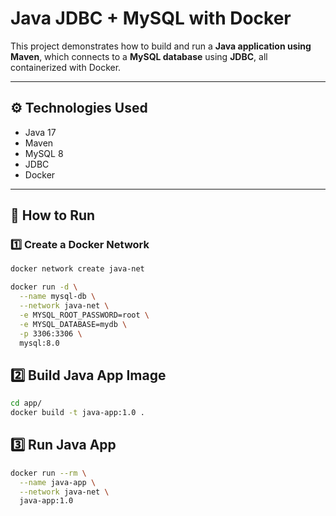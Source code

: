 # Java JDBC + MySQL with Docker

This project demonstrates how to build and run a **Java application using Maven**, which connects to a **MySQL database** using **JDBC**, all containerized with Docker.

---



## ⚙️ Technologies Used

- Java 17
- Maven
- MySQL 8
- JDBC
- Docker

---

## 🚀 How to Run

### 1️⃣ Create a Docker Network

```bash
docker network create java-net

docker run -d \
  --name mysql-db \
  --network java-net \
  -e MYSQL_ROOT_PASSWORD=root \
  -e MYSQL_DATABASE=mydb \
  -p 3306:3306 \
  mysql:8.0
```

## 2️⃣  Build Java App Image
```bash
cd app/
docker build -t java-app:1.0 .
```

## 3️⃣ Run Java App
```bash
docker run --rm \
  --name java-app \
  --network java-net \
  java-app:1.0
```